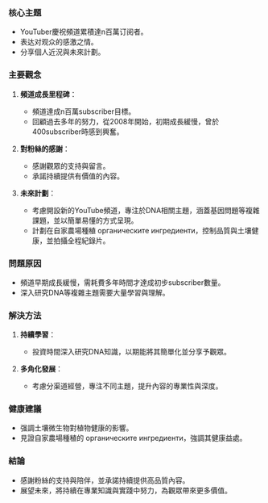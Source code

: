 ### 核心主題
- YouTuber慶祝頻道累積達n百萬订阅者。
- 表达对观众的感激之情。
- 分享個人近況與未來計劃。

### 主要觀念
1. **頻道成長里程碑**：
   - 頻道達成n百萬subscriber目標。
   - 回顧過去多年的努力，從2008年開始，初期成長緩慢，曾於400subscriber時感到興奮。
   
2. **對粉絲的感謝**：
   - 感謝觀眾的支持與留言。
   - 承諾持續提供有價值的內容。

3. **未來計劃**：
   - 考慮開設新的YouTube頻道，專注於DNA相關主題，涵蓋基因問題等複雜課題，並以簡單易懂的方式呈現。
   - 計劃在自家農場種稙 органическите ингредиенти，控制品質與土壤健康，並拍攝全程紀錄片。

### 問題原因
- 頻道早期成長緩慢，需耗費多年時間才達成初步subscriber數量。
- 深入研究DNA等複雜主題需要大量學習與理解。

### 解決方法
1. **持續學習**：
   - 投資時間深入研究DNA知識，以期能將其簡單化並分享予觀眾。
   
2. **多角化發展**：
   - 考慮分渠道經營，專注不同主題，提升內容的專業性與深度。

### 健康建議
- 强調土壤微生物對植物健康的影響。
- 見證自家農場種稙的 органическите ингредиенти，強調其健康益處。

### 結論
- 感謝粉絲的支持與陪伴，並承諾持續提供高品質內容。
- 展望未來，將持續在專業知識與實踐中努力，為觀眾帶來更多價值。